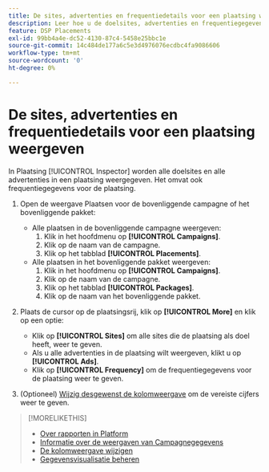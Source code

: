 ```yaml
---
title: De sites, advertenties en frequentiedetails voor een plaatsing weergeven
description: Leer hoe u de doelsites, advertenties en frequentiegegevens voor een plaatsing bekijkt.
feature: DSP Placements
exl-id: 99bb4a4e-dc52-4130-87c4-5458e25bbc1e
source-git-commit: 14c484de177a6c5e3d4976076ecdbc4fa9086606
workflow-type: tm+mt
source-wordcount: '0'
ht-degree: 0%

---
```


# De sites, advertenties en frequentiedetails voor een plaatsing weergeven

In Plaatsing [!UICONTROL Inspector] worden alle doelsites en alle advertenties in een plaatsing weergegeven. Het omvat ook frequentiegegevens voor de plaatsing.

1. Open de weergave Plaatsen voor de bovenliggende campagne of het bovenliggende pakket:

   * Alle plaatsen in de bovenliggende campagne weergeven:
      1. Klik in het hoofdmenu op **[!UICONTROL Campaigns]**.
      1. Klik op de naam van de campagne.
      1. Klik op het tabblad **[!UICONTROL Placements]**.
   * Alle plaatsen in het bovenliggende pakket weergeven:
      1. Klik in het hoofdmenu op **[!UICONTROL Campaigns]**.
      1. Klik op de naam van de campagne.
      1. Klik op het tabblad **[!UICONTROL Packages]**.
      1. Klik op de naam van het bovenliggende pakket.


1. Plaats de cursor op de plaatsingsrij, klik op **[!UICONTROL More]** en klik op een optie:
   * Klik op **[!UICONTROL Sites]** om alle sites die de plaatsing als doel heeft, weer te geven.
   * Als u alle advertenties in de plaatsing wilt weergeven, klikt u op **[!UICONTROL Ads]**.
   * Klik op **[!UICONTROL Frequency]** om de frequentiegegevens voor de plaatsing weer te geven.

1. (Optioneel) [Wijzig desgewenst de kolomweergave](column-view-change.md) om de vereiste cijfers weer te geven.

>[!MORELIKETHIS]
>
>* [Over rapporten in Platform](campaign-reports-about.md)
>* [Informatie over de weergaven van Campagnegegevens](campaign-data-views-about.md)
>* [De kolomweergave wijzigen](column-view-change.md)
>* [Gegevensvisualisatie beheren](campaign-data-visualization-manage.md)

